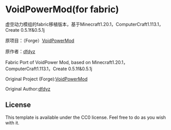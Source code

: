 # VoidPowerMod(for fabric)

虚空动力模组的fabric移植版本，基于Minecraft1.20.1，ComputerCraft1.113.1，Create 0.5.1f&0.5.1j

原项目：（Forge）[VoidPowerMod](https://github.com/dfdyz/VoidPowerMod)

原作者：[dfdyz](https://github.com/dfdyz)


Fabric Port of VoidPower Mod, based on Minecraft1.20.1，ComputerCraft1.113.1，Create 0.5.1f&0.5.1j

Original Project (Forge):[VoidPowerMod](https://github.com/dfdyz/VoidPowerMod)

Original Author:[dfdyz](https://github.com/dfdyz)


## License

This template is available under the CC0 license. Feel free to do as you wish with it.
